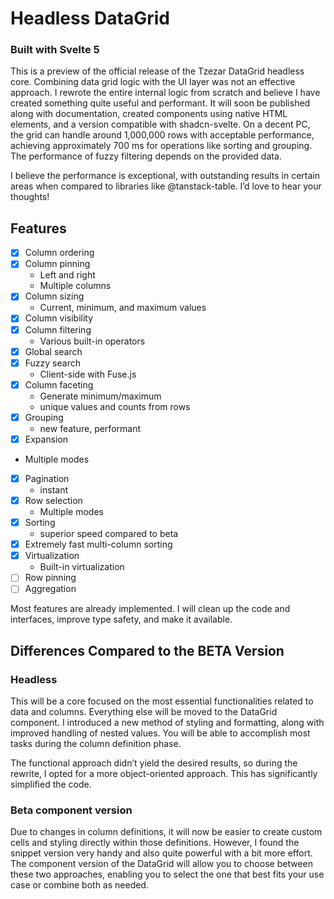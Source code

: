 # Headless DataGrid

### Built with Svelte 5

This is a preview of the official release of the Tzezar DataGrid headless core. Combining data grid logic with the UI layer was not an effective approach. I rewrote the entire internal logic from scratch and believe I have created something quite useful and performant. It will soon be published along with documentation, created components using native HTML elements, and a version compatible with shadcn-svelte. On a decent PC, the grid can handle around 1,000,000 rows with acceptable performance, achieving approximately 700 ms for operations like sorting and grouping. The performance of fuzzy filtering depends on the provided data.

I believe the performance is exceptional, with outstanding results in certain areas when compared to libraries like @tanstack-table. I’d love to hear your thoughts!

## Features

- [x] Column ordering
- [x] Column pinning
  - Left and right
  - Multiple columns
- [x] Column sizing
  - Current, minimum, and maximum values
- [x] Column visibility
- [x] Column filtering
  - Various built-in operators
- [x] Global search
- [x] Fuzzy search
  - Client-side with Fuse.js
- [x] Column faceting
  - Generate minimum/maximum
  - unique values and counts from rows
- [x] Grouping
  - new feature, performant
- [x] Expansion
- Multiple modes
- [x] Pagination
  - instant
- [x] Row selection
  - Multiple modes
- [x] Sorting
  - superior speed compared to beta
- [x] Extremely fast multi-column sorting
- [x] Virtualization
  - Built-in virtualization
- [ ] Row pinning
- [ ] Aggregation

Most features are already implemented. I will clean up the code and interfaces, improve type safety, and make it available.

## Differences Compared to the BETA Version

### Headless

This will be a core focused on the most essential functionalities related to data and columns. Everything else will be moved to the DataGrid component. I introduced a new method of styling and formatting, along with improved handling of nested values. You will be able to accomplish most tasks during the column definition phase.

The functional approach didn’t yield the desired results, so during the rewrite, I opted for a more object-oriented approach. This has significantly simplified the code.

### Beta component version

Due to changes in column definitions, it will now be easier to create custom cells and styling directly within those definitions. However, I found the snippet version very handy and also quite powerful with a bit more effort. The component version of the DataGrid will allow you to choose between these two approaches, enabling you to select the one that best fits your use case or combine both as needed.
